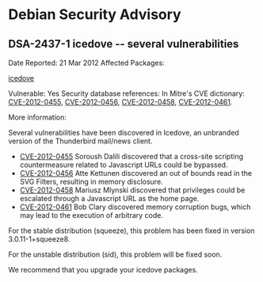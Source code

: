 
Debian Security Advisory
========================


DSA-2437-1 icedove -- several vulnerabilities
---------------------------------------------



Date Reported:
21 Mar 2012
Affected Packages:

[icedove](https://packages.debian.org/src:icedove)

Vulnerable:
Yes
Security database references:
In Mitre's CVE dictionary: [CVE-2012-0455](https://security-tracker.debian.org/tracker/CVE-2012-0455), [CVE-2012-0456](https://security-tracker.debian.org/tracker/CVE-2012-0456), [CVE-2012-0458](https://security-tracker.debian.org/tracker/CVE-2012-0458), [CVE-2012-0461](https://security-tracker.debian.org/tracker/CVE-2012-0461).  

More information:

Several vulnerabilities have been discovered in Icedove, an unbranded
version of the Thunderbird mail/news client.


* [CVE-2012-0455](https://security-tracker.debian.org/tracker/CVE-2012-0455)
Soroush Dalili discovered that a cross-site scripting countermeasure
 related to Javascript URLs could be bypassed.
* [CVE-2012-0456](https://security-tracker.debian.org/tracker/CVE-2012-0456)
Atte Kettunen discovered an out of bounds read in the SVG Filters,
 resulting in memory disclosure.
* [CVE-2012-0458](https://security-tracker.debian.org/tracker/CVE-2012-0458)
Mariusz Mlynski discovered that privileges could be escalated through
 a Javascript URL as the home page.
* [CVE-2012-0461](https://security-tracker.debian.org/tracker/CVE-2012-0461)
Bob Clary discovered memory corruption bugs, which may lead to the
 execution of arbitrary code.


For the stable distribution (squeeze), this problem has been fixed in
version 3.0.11-1+squeeze8.


For the unstable distribution (sid), this problem will be fixed soon.


We recommend that you upgrade your icedove packages.





